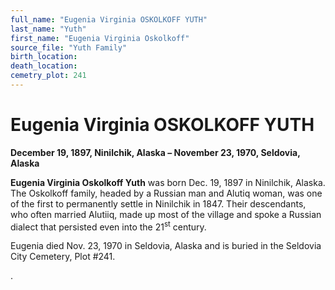 ```yaml
---
full_name: "Eugenia Virginia OSKOLKOFF YUTH"
last_name: "Yuth"
first_name: "Eugenia Virginia Oskolkoff"
source_file: "Yuth Family"
birth_location:
death_location:
cemetry_plot: 241
---
```

# Eugenia Virginia OSKOLKOFF YUTH

**December 19, 1897, Ninilchik, Alaska – November 23, 1970, Seldovia,
Alaska**

**Eugenia Virginia Oskolkoff Yuth** was born Dec. 19, 1897 in Ninilchik,
Alaska. The Oskolkoff family, headed by a Russian man and Alutiq woman,
was one of the first to permanently settle in Ninilchik in 1847. Their
descendants, who often married Alutiiq, made up most of the village and
spoke a Russian dialect that persisted even into the 21<sup>st</sup>
century.

Eugenia died Nov. 23, 1970 in Seldovia, Alaska and is buried in the
Seldovia City Cemetery, Plot \#241.

.


